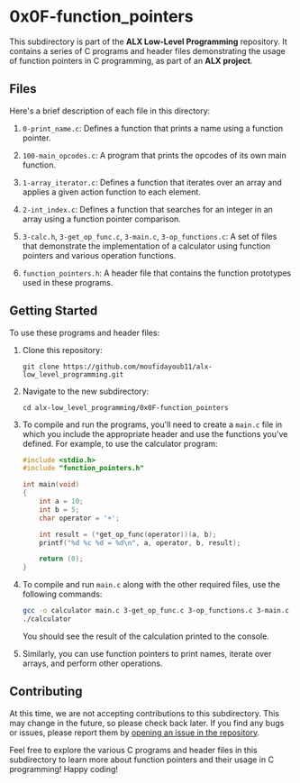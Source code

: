 # **0x0F-function_pointers**

This subdirectory is part of the **ALX Low-Level Programming** repository. It contains a series of C programs and header files demonstrating the usage of function pointers in C programming, as part of an **ALX project**.

## **Files**

Here's a brief description of each file in this directory:

1. `0-print_name.c`: Defines a function that prints a name using a function pointer.

2. `100-main_opcodes.c`: A program that prints the opcodes of its own main function.

3. `1-array_iterator.c`: Defines a function that iterates over an array and applies a given action function to each element.

4. `2-int_index.c`: Defines a function that searches for an integer in an array using a function pointer comparison.

5. `3-calc.h`, `3-get_op_func.c`, `3-main.c`, `3-op_functions.c`: A set of files that demonstrate the implementation of a calculator using function pointers and various operation functions.

6. `function_pointers.h`: A header file that contains the function prototypes used in these programs.

## **Getting Started**

To use these programs and header files:

1. Clone this repository:
    ```
    git clone https://github.com/moufidayoub11/alx-low_level_programming.git
    ```

2. Navigate to the new subdirectory:
    ```
    cd alx-low_level_programming/0x0F-function_pointers
    ```

3. To compile and run the programs, you'll need to create a `main.c` file in which you include the appropriate header and use the functions you've defined. For example, to use the calculator program:

    ```c
    #include <stdio.h>
    #include "function_pointers.h"

    int main(void)
    {
        int a = 10;
        int b = 5;
        char operator = '+';

        int result = (*get_op_func(operator))(a, b);
        printf("%d %c %d = %d\n", a, operator, b, result);

        return (0);
    }
    ```

4. To compile and run `main.c` along with the other required files, use the following commands:

    ```sh
    gcc -o calculator main.c 3-get_op_func.c 3-op_functions.c 3-main.c
    ./calculator
    ```

    You should see the result of the calculation printed to the console.

5. Similarly, you can use function pointers to print names, iterate over arrays, and perform other operations.

## **Contributing**

At this time, we are not accepting contributions to this subdirectory. This may change in the future, so please check back later. If you find any bugs or issues, please report them by [opening an issue in the repository](https://github.com/moufidayoub11/alx-low_level_programming/issues).

Feel free to explore the various C programs and header files in this subdirectory to learn more about function pointers and their usage in C programming! Happy coding!
